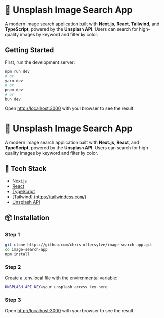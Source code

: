 # 📸 Unsplash Image Search App

A modern image search application built with **Next.js**, **React**, **Tailwind**, and **TypeScript**, powered by the **Unsplash API**. Users can search for high-quality images by keyword and filter by color.

## Getting Started

First, run the development server:

```bash
npm run dev
# or
yarn dev
# or
pnpm dev
# or
bun dev
```

Open [http://localhost:3000](http://localhost:3000) with your browser to see the result.

# 📸 Unsplash Image Search App

A modern image search application built with **Next.js**, **React**, and **TypeScript**, powered by the **Unsplash API**. Users can search for high-quality images by keyword and filter by color.

## 🧰 Tech Stack

- [Next.js](https://nextjs.org/)
- [React](https://react.dev/)
- [TypeScript](https://www.typescriptlang.org/)
- [Tailwind] (https://tailwindcss.com/)
- [Unsplash API](https://unsplash.com/documentation)

## 📦 Installation

### Step 1

```bash
git clone https://github.com/christoffersylve/image-search-app.git
cd image-search-app
npm install
```

### Step 2

Create a .env.local file with the environmental variable:

```bash
UNSPLASH_API_KEY=your_unsplash_access_key_here
```

### Step 3

Open [http://localhost:3000](http://localhost:3000) with your browser to see the result.
